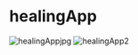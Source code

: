 # healingApp

![healingAppjpg](https://github.com/Miyuki-yuki/healingApp/assets/87884079/93f23839-145c-4960-929f-4c5892df478e)  ![healingApp2](https://github.com/Miyuki-yuki/healingApp/assets/87884079/f54d1788-f0c0-40dc-a0da-2270093ed8fa)

